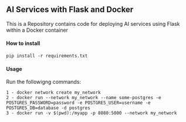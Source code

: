 ## AI Services with Flask and Docker
This is a Repository contains code for deploying AI services using Flask within a Docker container

#### How to install  
```
pip install -r requirements.txt
```
#### Usage  
Run the followigng commands:
```
1 - docker network create my_network
2 - docker run --network my_network --name some-postgres -e POSTGRES_PASSWORD=password -e POSTGRES_USER=username -e POSTGRES_DB=database -d postgres
3 - docker run -v $(pwd):/myapp -p 8080:5000 --network my_network 
```

